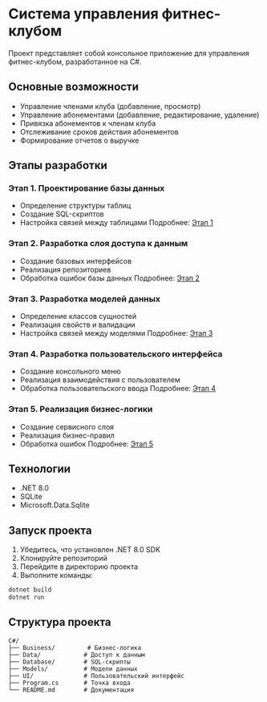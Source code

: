 # Система управления фитнес-клубом

Проект представляет собой консольное приложение для управления фитнес-клубом, разработанное на C#.

## Основные возможности

- Управление членами клуба (добавление, просмотр)
- Управление абонементами (добавление, редактирование, удаление)
- Привязка абонементов к членам клуба
- Отслеживание сроков действия абонементов
- Формирование отчетов о выручке

## Этапы разработки

### Этап 1. Проектирование базы данных
- Определение структуры таблиц
- Создание SQL-скриптов
- Настройка связей между таблицами
Подробнее: [Этап 1](Database/README.md)

### Этап 2. Разработка слоя доступа к данным
- Создание базовых интерфейсов
- Реализация репозиториев
- Обработка ошибок базы данных
Подробнее: [Этап 2](Data/README.md)

### Этап 3. Разработка моделей данных
- Определение классов сущностей
- Реализация свойств и валидации
- Настройка связей между моделями
Подробнее: [Этап 3](Models/README.md)

### Этап 4. Разработка пользовательского интерфейса
- Создание консольного меню
- Реализация взаимодействия с пользователем
- Обработка пользовательского ввода
Подробнее: [Этап 4](UI/README.md)

### Этап 5. Реализация бизнес-логики
- Создание сервисного слоя
- Реализация бизнес-правил
- Обработка ошибок
Подробнее: [Этап 5](Business/README.md)

## Технологии

- .NET 8.0
- SQLite
- Microsoft.Data.Sqlite

## Запуск проекта

1. Убедитесь, что установлен .NET 8.0 SDK
2. Клонируйте репозиторий
3. Перейдите в директорию проекта
4. Выполните команды:
```bash
dotnet build
dotnet run
```

## Структура проекта

```
C#/
├── Business/         # Бизнес-логика
├── Data/            # Доступ к данным
├── Database/        # SQL-скрипты
├── Models/          # Модели данных
├── UI/              # Пользовательский интерфейс
├── Program.cs       # Точка входа
└── README.md        # Документация
``` 